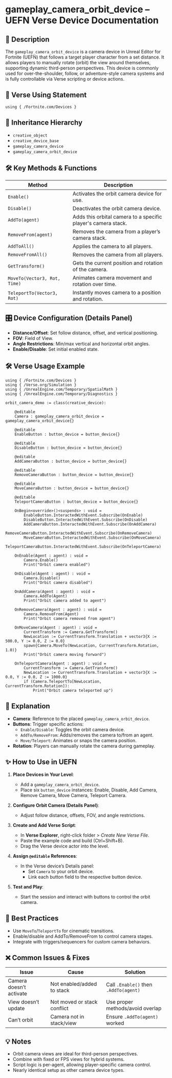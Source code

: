 # gameplay_camera_orbit_device – UEFN Verse Device Documentation

## 🔹 Description
The `gameplay_camera_orbit_device` is a camera device in Unreal Editor for Fortnite (UEFN) that follows a target player character from a set distance. It allows players to manually rotate (orbit) the view around themselves, supporting dynamic third-person perspectives. This device is commonly used for over-the-shoulder, follow, or adventure-style camera systems and is fully controllable via Verse scripting or device actions.

## 🧱 Verse Using Statement
```verse
using { /Fortnite.com/Devices }
```

## 🔗 Inheritance Hierarchy
- `creative_object`
- `creative_device_base`
- `gameplay_camera_device`
- `gameplay_camera_orbit_device`

## 🛠️ Key Methods & Functions
| Method              | Description                                                    |
|---------------------|----------------------------------------------------------------|
| `Enable()`          | Activates the orbit camera device for use.                    |
| `Disable()`         | Deactivates the orbit camera device.                          |
| `AddTo(agent)`      | Adds this orbital camera to a specific player's camera stack.  |
| `RemoveFrom(agent)` | Removes the camera from a player’s camera stack.              |
| `AddToAll()`        | Applies the camera to all players.                            |
| `RemoveFromAll()`   | Removes the camera from all players.                          |
| `GetTransform()`    | Gets the current position and rotation of the camera.         |
| `MoveTo(Vector3, Rot, Time)` | Animates camera movement and rotation over time.      |
| `TeleportTo(Vector3, Rot)`   | Instantly moves camera to a position and rotation.    |

## 🎛 Device Configuration (Details Panel)
- **Distance/Offset**: Set follow distance, offset, and vertical positioning.
- **FOV**: Field of View.
- **Angle Restrictions**: Min/max vertical and horizontal orbit angles.
- **Enable/Disable**: Set initial enabled state.

## 🛠️ Verse Usage Example
```verse
using { /Fortnite.com/Devices }
using { /Verse.org/Simulation }
using { /UnrealEngine.com/Temporary/SpatialMath }
using { /UnrealEngine.com/Temporary/Diagnostics }

orbit_camera_demo := class(creative_device):

    @editable
    Camera : gameplay_camera_orbit_device = gameplay_camera_orbit_device{}

    @editable
    EnableButton : button_device = button_device{}

    @editable
    DisableButton : button_device = button_device{}

    @editable
    AddCameraButton : button_device = button_device{}

    @editable
    RemoveCameraButton : button_device = button_device{}

    @editable
    MoveCameraButton : button_device = button_device{}

    @editable
    TeleportCameraButton : button_device = button_device{}

    OnBegin<override>()<suspends> : void =
        EnableButton.InteractedWithEvent.Subscribe(OnEnable)
        DisableButton.InteractedWithEvent.Subscribe(OnDisable)
        AddCameraButton.InteractedWithEvent.Subscribe(OnAddCamera)
        RemoveCameraButton.InteractedWithEvent.Subscribe(OnRemoveCamera)
        MoveCameraButton.InteractedWithEvent.Subscribe(OnMoveCamera)
        TeleportCameraButton.InteractedWithEvent.Subscribe(OnTeleportCamera)

    OnEnable(Agent : agent) : void =
        Camera.Enable()
        Print("Orbit camera enabled")

    OnDisable(Agent : agent) : void =
        Camera.Disable()
        Print("Orbit camera disabled")

    OnAddCamera(Agent : agent) : void =
        Camera.AddTo(Agent)
        Print("Orbit camera added to agent")

    OnRemoveCamera(Agent : agent) : void =
        Camera.RemoveFrom(Agent)
        Print("Orbit camera removed from agent")

    OnMoveCamera(Agent : agent) : void =
        CurrentTransform := Camera.GetTransform()
        NewLocation := CurrentTransform.Translation + vector3{X := 500.0, Y := 0.0, Z := 0.0}
        spawn{Camera.MoveTo(NewLocation, CurrentTransform.Rotation, 1.0)}
        Print("Orbit camera moving forward")

    OnTeleportCamera(Agent : agent) : void =
        CurrentTransform := Camera.GetTransform()
        NewLocation := CurrentTransform.Translation + vector3{X := 0.0, Y := 0.0, Z := 1000.0}
        if (Camera.TeleportTo[NewLocation, CurrentTransform.Rotation]):
            Print("Orbit camera teleported up")
```

## 🧠 Explanation
- **Camera**: Reference to the placed `gameplay_camera_orbit_device`.
- **Buttons**: Trigger specific actions:
  - `Enable/Disable`: Toggles the orbit camera device.
  - `AddTo/RemoveFrom`: Adds/removes the camera to/from an agent.
  - `Move/Teleport`: Animates or snaps the camera position.
- **Rotation**: Players can manually rotate the camera during gameplay.

## ✨ How to Use in UEFN
1. **Place Devices in Your Level**:
   - Add a `gameplay_camera_orbit_device`.
   - Place six `button_device` instances: Enable, Disable, Add Camera, Remove Camera, Move Camera, Teleport Camera.

2. **Configure Orbit Camera (Details Panel)**:
   - Adjust follow distance, offsets, FOV, and angle restrictions.

3. **Create and Add Verse Script**:
   - In **Verse Explorer**, right-click folder > *Create New Verse File*.
   - Paste the example code and build (Ctrl+Shift+B).
   - Drag the Verse device actor into the level.

4. **Assign `@editable` References**:
   - In the Verse device’s Details panel:
     - Set `Camera` to your orbit device.
     - Link each button field to the respective button device.

5. **Test and Play**:
   - Start the session and interact with buttons to control the orbit camera.

## 🧠 Best Practices
- Use `MoveTo`/`TeleportTo` for cinematic transitions.
- Enable/disable and AddTo/RemoveFrom to control camera stages.
- Integrate with triggers/sequencers for custom camera behaviors.

## ❌ Common Issues & Fixes
| Issue                    | Cause                         | Solution                                 |
|--------------------------|-------------------------------|------------------------------------------|
| Camera doesn’t activate | Not enabled/added to stack     | Call `.Enable()` then `.AddTo(agent)`    |
| View doesn’t update     | Not moved or stack conflict   | Use proper methods/avoid overlap         |
| Can’t orbit             | Camera not in stack/view       | Ensure `.AddTo(agent)` worked            |

## 💡 Notes
- Orbit camera views are ideal for third-person perspectives.
- Combine with fixed or FPS views for hybrid systems.
- Script logic is per-agent, allowing player-specific camera control.
- Nearly identical setup as other camera device types.


